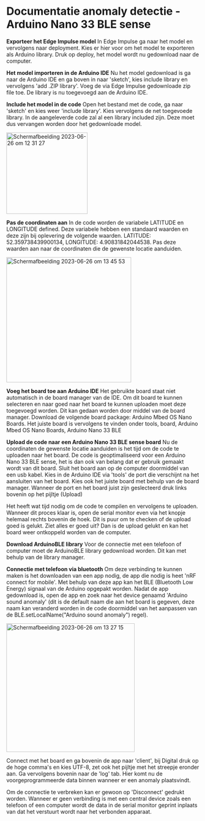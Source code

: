 # Documentatie anomaly detectie - Arduino Nano 33 BLE sense

**Exporteer het Edge Impulse model**
In Edge Impulse ga naar het model en vervolgens naar deployment. Kies er hier voor om het model te exporteren als Arduino library.
Druk op deploy, het model wordt nu gedownload naar de computer.

**Het model importeren in de Arduino IDE**
Nu het model gedownload is ga naar de Arduino IDE en ga boven in naar 'sketch', kies include library en vervolgens 'add .ZIP library'.
Voeg de via Edge Impulse gedownloade zip file toe. De library is nu toegevoegd aan de Arduino IDE. 

**Include het model in de code**
Open het bestand met de code, ga naar 'sketch' en kies weer 'include library'. Kies vervolgens de net toegevoede library.
In de aangeleverde code zal al een library included zijn. Deze moet dus vervangen worden door het gedownloade model.

<img width="212" alt="Scherm­afbeelding 2023-06-26 om 12 31 27" src="https://github.com/yorrid/tatasteel_geluidsopdracht/assets/32573944/1fec5564-5168-4b32-985c-77cc8215b981">

**Pas de coordinaten aan**
In de code worden de variabele LATITUDE en LONGITUDE defined. Deze variabele hebben een standaard waarden en deze zijn bij oplevering
de volgende waarden. LATITUDE: 52.359738439900134, LONGITUDE: 4.90831842044538. Pas deze waarden aan naar de coordinaten die de
gewenste locatie aanduiden.

<img width="326" alt="Scherm­afbeelding 2023-06-26 om 13 45 53" src="https://github.com/yorrid/tatasteel_geluidsopdracht/assets/32573944/65a59119-5fd4-419e-9621-59fcb9aa423e">

**Voeg het board toe aan Arduino IDE**
Het gebruikte board staat niet automatisch in de board manager van de IDE. Om dit board te kunnen selecteren en naar goed naar het board
te kunnen uploaden moet deze toegevoegd worden. Dit kan gedaan worden door middel van de board manager. Download de volgende board package:
Arduino Mbed OS Nano Boards. Het juiste board is vervolgens te vinden onder tools, board, Arduino Mbed OS Nano Boards, Arduino Nano 33 BLE

**Upload de code naar een Arduino Nano 33 BLE sense board**
Nu de coordinaten de gewenste locatie aanduiden is het tijd om de code te uploaden naar het board. De code is geoptimaliseerd voor een 
Arduino Nano 33 BLE sense, het is dan ook van belang dat er gebruik gemaakt wordt van dit board. Sluit het board aan op de computer
doormiddel van een usb kabel. Kies in de Arduino IDE via 'tools' de port die verschijnt na het aansluiten van het board. Kies ook het 
juiste board met behulp van de board manager. Wanneer de port en het board juist zijn geslecteerd druk links bovenin op het pijltje (Upload)

Het heeft wat tijd nodig om de code te compilen en vervolgens te uploaden. Wanneer dit proces klaar is, open de serial monitor even via het 
knopje helemaal rechts bovenin de hoek. Dit is puur om te checken of de upload goed is gelukt. Ziet alles er goed uit? Dan is de upload gelukt
en kan het board weer ontkoppeld worden van de computer.

**Download ArduinoBLE library**
Voor de connectie met een telefoon of computer moet de ArduinoBLE library gedownload worden. Dit kan met behulp van de library manager.

**Connectie met telefoon via bluetooth**
Om deze verbinding te kunnen maken is het downloaden van een app nodig, de app die nodig is heet 'nRF connect for mobile'. Met behulp van deze 
app kan het BLE (Bluetooth Low Energy) signaal van de Arduino opgepakt worden. Nadat de app gedownload is, open de app en zoek naar het device
genaamd 'Arduino sound anomaly' (dit is de default naam die aan het board is gegeven, deze naam kan veranderd worden in de code doormiddel 
van het aanpassen van de BLE.setLocalName("Arduino sound anomaly") regel).

<img width="335" alt="Scherm­afbeelding 2023-06-26 om 13 27 15" src="https://github.com/yorrid/tatasteel_geluidsopdracht/assets/32573944/7c5f73ed-e5bb-4b0f-843a-5e43c3867fbe">

Connect met het board en ga bovenin de app naar 'client', bij Digital druk op de hoge comma's en kies UTF-8, zet ook het pijltje met het streepje
eronder aan. Ga vervolgens bovenin naar de 'log' tab. Hier komt nu de voorgeprogrammeerde data binnen wanneer er een anomaly plaatsvindt.

Om de connectie te verbreken kan er gewoon op 'Disconnect' gedrukt worden. Wanneer er geen verbinding is met een central device zoals een telefoon
of een computer wordt de data in de serial monitor geprint inplaats van dat het verstuurt wordt naar het verbonden apparaat.
